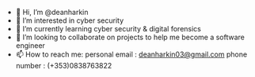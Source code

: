 - 👋 Hi, I’m @deanharkin
- 👀 I’m interested in cyber security 
- 🌱 I’m currently learning cyber security & digital forensics 
- 💞️ I’m looking to collaborate on projects to help me become a software engineer 
- 📫 How to reach me:
personal email : deanharkin03@gmail.com 
phone number   : (+353)0838763822

<!---
deanharkin/deanharkin is a ✨ special ✨ repository because its `README.md` (this file) appears on your GitHub profile.
You can click the Preview link to take a look at your changes.
--->
